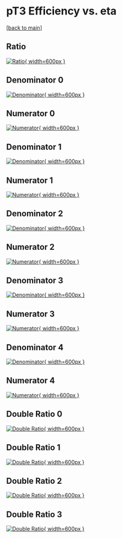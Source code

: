 # pT3 Efficiency vs. eta

[[back to main](./)]



## Ratio

[![Ratio](../mtv/var/pT3_vtr_0_1_eff_eta.png){ width=600px }](../mtv/var/pT3_vtr_0_1_eff_eta.pdf)

## Denominator 0

[![Denominator](../mtv/den/pT3_vtr_0_1_eff_eta_den0.png){ width=600px }](../mtv/den/pT3_vtr_0_1_eff_eta_den0.pdf)

## Numerator 0

[![Numerator](../mtv/num/pT3_vtr_0_1_eff_eta_num0.png){ width=600px }](../mtv/num/pT3_vtr_0_1_eff_eta_num0.pdf)

## Denominator 1

[![Denominator](../mtv/den/pT3_vtr_0_1_eff_eta_den1.png){ width=600px }](../mtv/den/pT3_vtr_0_1_eff_eta_den1.pdf)

## Numerator 1

[![Numerator](../mtv/num/pT3_vtr_0_1_eff_eta_num1.png){ width=600px }](../mtv/num/pT3_vtr_0_1_eff_eta_num1.pdf)

## Denominator 2

[![Denominator](../mtv/den/pT3_vtr_0_1_eff_eta_den2.png){ width=600px }](../mtv/den/pT3_vtr_0_1_eff_eta_den2.pdf)

## Numerator 2

[![Numerator](../mtv/num/pT3_vtr_0_1_eff_eta_num2.png){ width=600px }](../mtv/num/pT3_vtr_0_1_eff_eta_num2.pdf)

## Denominator 3

[![Denominator](../mtv/den/pT3_vtr_0_1_eff_eta_den3.png){ width=600px }](../mtv/den/pT3_vtr_0_1_eff_eta_den3.pdf)

## Numerator 3

[![Numerator](../mtv/num/pT3_vtr_0_1_eff_eta_num3.png){ width=600px }](../mtv/num/pT3_vtr_0_1_eff_eta_num3.pdf)

## Denominator 4

[![Denominator](../mtv/den/pT3_vtr_0_1_eff_eta_den4.png){ width=600px }](../mtv/den/pT3_vtr_0_1_eff_eta_den4.pdf)

## Numerator 4

[![Numerator](../mtv/num/pT3_vtr_0_1_eff_eta_num4.png){ width=600px }](../mtv/num/pT3_vtr_0_1_eff_eta_num4.pdf)

## Double Ratio 0

[![Double Ratio](../mtv/ratio/pT3_vtr_0_1_eff_eta_ratio0.png){ width=600px }](../mtv/ratio/pT3_vtr_0_1_eff_eta_ratio0.pdf)

## Double Ratio 1

[![Double Ratio](../mtv/ratio/pT3_vtr_0_1_eff_eta_ratio1.png){ width=600px }](../mtv/ratio/pT3_vtr_0_1_eff_eta_ratio1.pdf)

## Double Ratio 2

[![Double Ratio](../mtv/ratio/pT3_vtr_0_1_eff_eta_ratio2.png){ width=600px }](../mtv/ratio/pT3_vtr_0_1_eff_eta_ratio2.pdf)

## Double Ratio 3

[![Double Ratio](../mtv/ratio/pT3_vtr_0_1_eff_eta_ratio3.png){ width=600px }](../mtv/ratio/pT3_vtr_0_1_eff_eta_ratio3.pdf)

